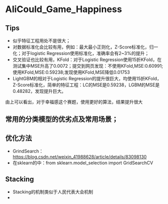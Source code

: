 # AliCould_Game_Happiness

## Tips
* 似乎特征工程用处不是很大；
* 对数据标准化会比较有用，例如：最大最小正则化，Z-Score标准化，归一化；对于logistic Regression使用标准化，准确率会有2~3%的提升；
* 交叉验证也比较有用，KFold：对于Logistic Regression使用15折KFold，在测试集中MSE升高了0.0072；提交到网页发现：不使用KFold,MSE:0.60991;使用KFold,MSE:0.59238;发现使用KFold,MSE降低0.01753
* LightGBM的相对于Logistic Regression的提升很巨大，均使用15折KFold，Z-Score标准化，简单的特征工程：LC的MSE是0.59238，LGBM的MSE是0.48282，发现提升巨大。

由上可以看出，对于幸福感这个赛题，使用更好的算法，结果提升很大<br>
## 常用的分类模型的优劣点及常用场景；




## 优化方法
* GrindSearch：https://blog.csdn.net/weixin_41988628/article/details/83098130
* 在sklearn的中：from sklearn.model_selection import GridSearchCV

## Stacking
* Stacking的机制类似于人民代表大会机制
*
